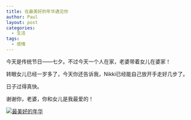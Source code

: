 ```yaml
---
title: 在最美好的年华遇见你
author: Paul
layout: post
categories:
  - 生活
tags:
  - 感情
---  
```


今天是传统节日——七夕。不过今天一个人在家，老婆带着女儿在婆家！

转眼女儿已经一岁多了，今天你还告诉我，Nikki已经能自己放开手走好几步了。

日子过得真快。

谢谢你，老婆，你和女儿是我最爱的！

[![最美好的年华](http://img.hz.mk/2015-0709/meet-u.jpg!400px)](http://img.hz.mk/2015-0709/meet-u.jpg)    


